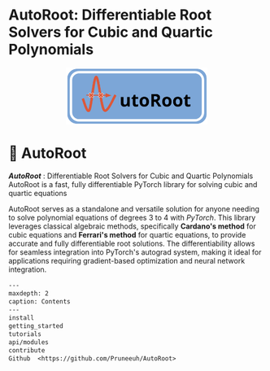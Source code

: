 # AutoRoot: Differentiable Root Solvers for Cubic and Quartic Polynomials

<div align="center">
    <img src="_static/banner.png" width="55%" alt="autoroot" align="center" />
</div>

# 👋 AutoRoot
***AutoRoot*** : Differentiable Root Solvers for Cubic and Quartic Polynomials
AutoRoot is a fast, fully differentiable PyTorch library for solving cubic and quartic equations

AutoRoot serves as a standalone and versatile solution for anyone needing to solve polynomial equations of degrees 3 to 4 with *PyTorch*. This library leverages classical algebraic methods, specifically **Cardano's method** for cubic equations and **Ferrari's method** for quartic equations, to provide accurate and fully differentiable root solutions. The differentiability allows for seamless integration into PyTorch's autograd system, making it ideal for applications requiring gradient-based optimization and neural network integration.


```{toctree}
---
maxdepth: 2
caption: Contents
---
install
getting_started
tutorials
api/modules
contribute
Github  <https://github.com/Pruneeuh/AutoRoot>
```
